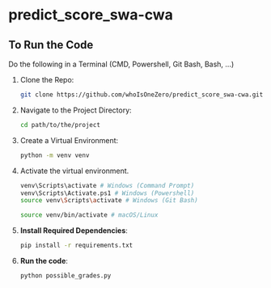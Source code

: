 # predict_score_swa-cwa

## To Run the Code

Do the following in a Terminal (CMD, Powershell, Git Bash, Bash, ...)

1. Clone the Repo:

   ```sh
   git clone https://github.com/whoIsOneZero/predict_score_swa-cwa.git
   ```

2. Navigate to the Project Directory:

   ```sh
   cd path/to/the/project
   ```

3. Create a Virtual Environment:

   ```sh
   python -m venv venv
   ```

4. Activate the virtual environment.

   ```sh
   venv\Scripts\activate # Windows (Command Prompt)
   venv\Scripts\Activate.ps1 # Windows (Powershell)
   source venv\Scripts\activate # Windows (Git Bash)
   ```

   ```sh
   source venv/bin/activate # macOS/Linux
   ```

5. **Install Required Dependencies**:

   ```sh
   pip install -r requirements.txt
   ```

6. **Run the code**:

   ```sh
   python possible_grades.py
   ```
